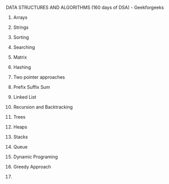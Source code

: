 
DATA STRUCTURES AND ALGORITHMS (160 days of DSA) - Geekforgeeks

1. Arrays

2. Strings

3. Sorting

4. Searching

5. Matrix

6. Hashing

7. Two pointer approaches

8. Prefix Suffix Sum

9. Linked List

10. Recursion  and Backtracking

11. Trees

12. Heaps

13. Stacks 

14. Queue

15. Dynamic Programing

16. Greedy Approach

17.  

 

    
